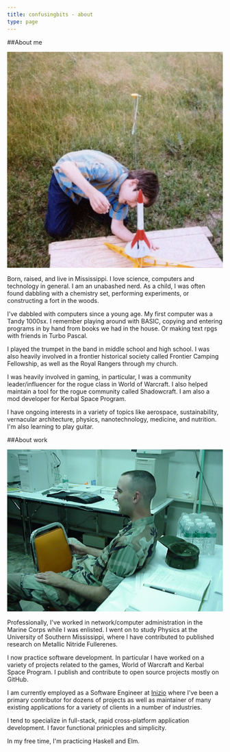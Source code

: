 ```yaml
---
title: confusingbits - about
type: page 
---
```


##About me

![blogimg](images/rocketman.jpg)

Born, raised, and live in Mississippi. I love science, computers and
technology in general. I am an unabashed nerd. As a child, I was
often found dabbling with a chemistry set, performing experiments,
or constructing a fort in the woods.

I've dabbled with computers since a young age. My first computer was
a Tandy 1000sx. I remember playing around with BASIC, copying and
entering programs in by hand from books we had in the house. Or
making text rpgs with friends in Turbo Pascal.

I played the trumpet in the band in middle school and high school. I
was also heavily involved in a frontier historical society called
Frontier Camping Fellowship, as well as the Royal Rangers through my
church.

I was heavily involved in gaming, in particular, I was a community
leader/influencer for the rogue class in World of Warcraft. I
also helped maintain a tool for the rogue community called
Shadowcraft. I am also a mod developer for Kerbal Space Program.

I have ongoing interests in a variety of topics like aerospace,
sustainability, vernacular architecture, physics, nanotechnology,
medicine, and nutrition. I'm also learning to play guitar.

##About work

![blogimg](images/salty.jpg) 

Professionally, I've worked in network/computer administration in
the Marine Corps while I was enlisted. I went on to study Physics at
the University of Southern Mississippi, where I have contributed to
published research on Metallic Nitride Fullerenes.

I now practice software development. In particular I have worked on
a variety of projects related to the games, World of Warcraft and
Kerbal Space Program. I publish and contribute to open source
projects mostly on GitHub.

I am currently employed as a Software Engineer at [Inizio](https://inizio.io/) where I've been a primary contributor for dozens of projects as well as maintainer of many existing applications for a variety of clients in a number of industries.

I tend to specialize in full-stack, rapid cross-platform application development. I favor functional prinicples and simplicity.

In my free time, I'm practicing Haskell and Elm.

<!-- My [resume](resume) is available online. -->
